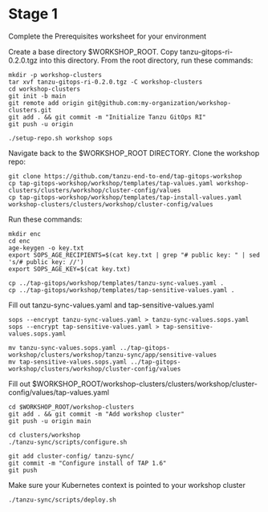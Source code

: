 # Stage 1

Complete the Prerequisites worksheet for your environment

Create a base directory $WORKSHOP_ROOT. Copy tanzu-gitops-ri-0.2.0.tgz into this directory. From the root directory, run these commands:

```
mkdir -p workshop-clusters
tar xvf tanzu-gitops-ri-0.2.0.tgz -C workshop-clusters
cd workshop-clusters
git init -b main
git remote add origin git@github.com:my-organization/workshop-clusters.git 
git add . && git commit -m "Initialize Tanzu GitOps RI"
git push -u origin

./setup-repo.sh workshop sops
```

Navigate back to the $WORKSHOP_ROOT DIRECTORY. Clone the workshop repo:
```
git clone https://github.com/tanzu-end-to-end/tap-gitops-workshop
cp tap-gitops-workshop/workshop/templates/tap-values.yaml workshop-clusters/clusters/workshop/cluster-config/values
cp tap-gitops-workshop/workshop/templates/tap-install-values.yaml workshop-clusters/clusters/workshop/cluster-config/values
```

Run these commands:
```
mkdir enc
cd enc
age-keygen -o key.txt
export SOPS_AGE_RECIPIENTS=$(cat key.txt | grep "# public key: " | sed 's/# public key: //')
export SOPS_AGE_KEY=$(cat key.txt)

cp ../tap-gitops/workshop/templates/tanzu-sync-values.yaml .
cp ../tap-gitops/workshop/templates/tap-sensitive-values.yaml .
```

Fill out tanzu-sync-values.yaml and tap-sensitive-values.yaml
```
sops --encrypt tanzu-sync-values.yaml > tanzu-sync-values.sops.yaml
sops --encrypt tap-sensitive-values.yaml > tap-sensitive-values.sops.yaml

mv tanzu-sync-values.sops.yaml ../tap-gitops-workshop/clusters/workshop/tanzu-sync/app/sensitive-values
mv tap-sensitive-values.sops.yaml ../tap-gitops-workshop/clusters/workshop/cluster-config/values
```

Fill out $WORKSHOP_ROOT/workshop-clusters/clusters/workshop/cluster-config/values/tap-values.yaml

```
cd $WORKSHOP_ROOT/workshop-clusters
git add . && git commit -m "Add workshop cluster"
git push -u origin main

cd clusters/workshop
./tanzu-sync/scripts/configure.sh

git add cluster-config/ tanzu-sync/
git commit -m "Configure install of TAP 1.6"
git push
```

Make sure your Kubernetes context is pointed to your workshop cluster
```
./tanzu-sync/scripts/deploy.sh
```
